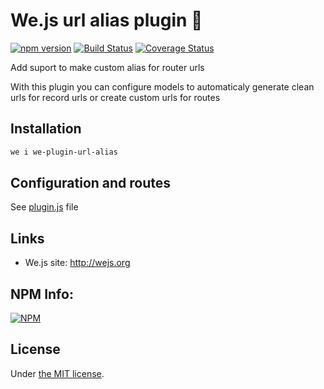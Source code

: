 # We.js url alias plugin :twisted_rightwards_arrows:

[![npm version](https://badge.fury.io/js/we-plugin-url-alias.svg)](https://badge.fury.io/js/we-plugin-url-alias) [![Build Status](https://travis-ci.org/wejs/we-plugin-url-alias.svg?branch=master)](https://travis-ci.org/wejs/we-plugin-url-alias) [![Coverage Status](https://coveralls.io/repos/github/wejs/we-plugin-url-alias/badge.svg?branch=master)](https://coveralls.io/github/wejs/we-plugin-url-alias?branch=master)

Add suport to make custom alias for router urls

With this plugin you can configure models to automaticaly generate clean urls for record urls or create custom urls for routes

## Installation

```sh
we i we-plugin-url-alias
```

## Configuration and routes

See [plugin.js](plugin.js) file

## Links

- We.js site: http://wejs.org

## NPM Info:

[![NPM](https://nodei.co/npm/we-plugin-url-alias.png?downloads=true&downloadRank=true&stars=true)](https://nodei.co/npm/we-plugin-url-alias/)

## License

Under [the MIT license](https://github.com/wejs/we-core/blob/master/LICENSE.md).